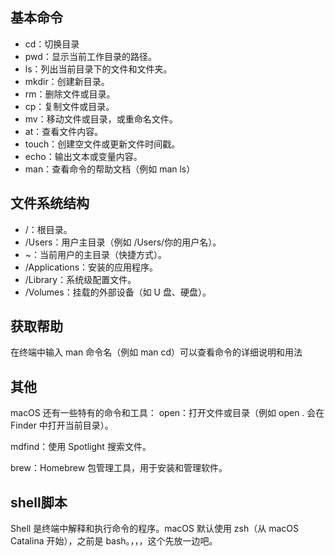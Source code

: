 ## 基本命令
- cd：切换目录
- pwd：显示当前工作目录的路径。
- ls：列出当前目录下的文件和文件夹。
- mkdir：创建新目录。
- rm：删除文件或目录。
- cp：复制文件或目录。
- mv：移动文件或目录，或重命名文件。
- at：查看文件内容。
- touch：创建空文件或更新文件时间戳。
- echo：输出文本或变量内容。
- man：查看命令的帮助文档（例如 man ls）

## 文件系统结构
- /：根目录。
- /Users：用户主目录（例如 /Users/你的用户名）。
- ~：当前用户的主目录（快捷方式）。
- /Applications：安装的应用程序。
- /Library：系统级配置文件。
- /Volumes：挂载的外部设备（如 U 盘、硬盘）。

## 获取帮助
在终端中输入 man 命令名（例如 man cd）可以查看命令的详细说明和用法

## 其他
macOS 还有一些特有的命令和工具：
open：打开文件或目录（例如 open . 会在 Finder 中打开当前目录）。

mdfind：使用 Spotlight 搜索文件。

brew：Homebrew 包管理工具，用于安装和管理软件。



## shell脚本
Shell 是终端中解释和执行命令的程序。macOS 默认使用 zsh（从 macOS Catalina 开始），之前是 bash。，，，这个先放一边吧。
